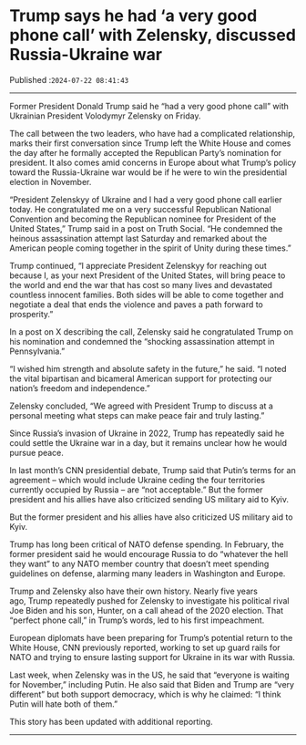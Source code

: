 # Trump says he had ‘a very good phone call’ with Zelensky, discussed Russia-Ukraine war

Published :`2024-07-22 08:41:43`

---

Former President Donald Trump said he “had a very good phone call” with Ukrainian President Volodymyr Zelensky on Friday.

The call between the two leaders, who have had a complicated relationship, marks their first conversation since Trump left the White House and comes the day after he formally accepted the Republican Party’s nomination for president. It also comes amid concerns in Europe about what Trump’s policy toward the Russia-Ukraine war would be if he were to win the presidential election in November.

“President Zelenskyy of Ukraine and I had a very good phone call earlier today. He congratulated me on a very successful Republican National Convention and becoming the Republican nominee for President of the United States,” Trump said in a post on Truth Social. “He condemned the heinous assassination attempt last Saturday and remarked about the American people coming together in the spirit of Unity during these times.”

Trump continued, “I appreciate President Zelenskyy for reaching out because I, as your next President of the United States, will bring peace to the world and end the war that has cost so many lives and devastated countless innocent families. Both sides will be able to come together and negotiate a deal that ends the violence and paves a path forward to prosperity.”

In a post on X describing the call, Zelensky said he congratulated Trump on his nomination and condemned the “shocking assassination attempt in Pennsylvania.”

“I wished him strength and absolute safety in the future,” he said. “I noted the vital bipartisan and bicameral American support for protecting our nation’s freedom and independence.”

Zelensky concluded, “We agreed with President Trump to discuss at a personal meeting what steps can make peace fair and truly lasting.”

Since Russia’s invasion of Ukraine in 2022, Trump has repeatedly said he could settle the Ukraine war in a day, but it remains unclear how he would pursue peace.

In last month’s CNN presidential debate, Trump said that Putin’s terms for an agreement – which would include Ukraine ceding the four territories currently occupied by Russia – are “not acceptable.” But the former president and his allies have also criticized sending US military aid to Kyiv.

But the former president and his allies have also criticized US military aid to Kyiv.

Trump has long been critical of NATO defense spending. In February, the former president said he would encourage Russia to do “whatever the hell they want” to any NATO member country that doesn’t meet spending guidelines on defense, alarming many leaders in Washington and Europe.

Trump and Zelensky also have their own history. Nearly five years ago, Trump repeatedly pushed for Zelensky to investigate his political rival Joe Biden and his son, Hunter, on a call ahead of the 2020 election. That “perfect phone call,” in Trump’s words, led to his first impeachment.

European diplomats have been preparing for Trump’s potential return to the White House, CNN previously reported, working to set up guard rails for NATO and trying to ensure lasting support for Ukraine in its war with Russia.

Last week, when Zelensky was in the US, he said that “everyone is waiting for November,” including Putin. He also said that Biden and Trump are “very different” but both support democracy, which is why he claimed: “I think Putin will hate both of them.”

This story has been updated with additional reporting.

---

